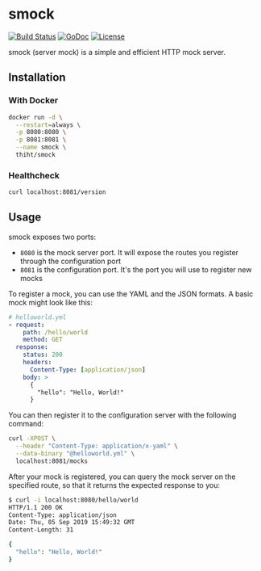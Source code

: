 # smock

[![Build Status](https://travis-ci.org/Thiht/smock.svg?branch=master)](https://travis-ci.org/Thiht/smock)
[![GoDoc](https://godoc.org/github.com/Thiht/smock?status.svg)](https://godoc.org/github.com/Thiht/smock)
[![License](https://img.shields.io/github/license/Thiht/smock)](./LICENSE)

smock (server mock) is a simple and efficient HTTP mock server.

## Installation

### With Docker

```sh
docker run -d \
  --restart=always \
  -p 8080:8080 \
  -p 8081:8081 \
  --name smock \
  thiht/smock
```

### Healthcheck

```sh
curl localhost:8081/version
```

## Usage

smock exposes two ports:

- `8080` is the mock server port. It will expose the routes you register through the configuration port
- `8081` is the configuration port. It's the port you will use to register new mocks

To register a mock, you can use the YAML and the JSON formats. A basic mock might look like this:

```yaml
# helloworld.yml
- request:
    path: /hello/world
    method: GET
  response:
    status: 200
    headers:
      Content-Type: [application/json]
    body: >
      {
        "hello": "Hello, World!"
      }
```

You can then register it to the configuration server with the following command:

```sh
curl -XPOST \
  --header "Content-Type: application/x-yaml" \
  --data-binary "@helloworld.yml" \
  localhost:8081/mocks
```

After your mock is registered, you can query the mock server on the specified route, so that it returns the expected response to you:

```sh
$ curl -i localhost:8080/hello/world
HTTP/1.1 200 OK
Content-Type: application/json
Date: Thu, 05 Sep 2019 15:49:32 GMT
Content-Length: 31

{
  "hello": "Hello, World!"
}
```

